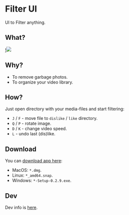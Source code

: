 # Filter UI
UI to Filter anything.

## What?
[!<img src="https://i.imgur.com/MopnxGx.gif"/>](https://www.youtube.com/watch?v=qI6WYI8sgH8)

## Why?
- To remove garbage photos.
- To organize your video library.

## How?
Just open directory with your media-files and start filtering:
- `J` / `F` - move file to `dislike` / `like` directory.
- `Q` / `P` - rotate image.
- `D` / `K` - change video speed.
- `L` - undo last (dis)like.

## Download
You can [download app here](https://github.com/zored/filter_ui/releases/latest):
- MacOS: `*.dmg`.
- Linux: `*_amd64.snap`.
- Windows: `*-Setup-0.2.9.exe`.

## Dev
Dev info is [here](./DEV.md).